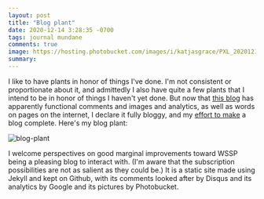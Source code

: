 ```yaml
---
layout: post
title: "Blog plant"
date: 2020-12-14 3:28:35 -0700
tags: journal mundane
comments: true
image: https://hosting.photobucket.com/images/i/katjasgrace/PXL_20201214_082858652.jpg
summary:
---
```

I like to have plants in honor of things I've done. I'm not consistent or proportionate about it, and admittedly I also have quite a few plants that I intend to be in honor of things I haven't yet done. But now that [this blog](http://worldspiritsockpuppet.com/) has apparently functional comments and images and analytics, as well as words on pages on the internet, I declare it fully bloggy, and my [effort to make](https://worldspiritsockpuppet.com/2020/10/25/new-blog.html) a blog complete. Here's my blog plant:

![blog-plant](https://hosting.photobucket.com/images/i/katjasgrace/PXL_20201214_082858652.jpg)

I welcome perspectives on good marginal improvements toward WSSP being a pleasing blog to interact with. (I'm aware that the subscription possibilities are not as salient as they could be.) It is a static site made using Jekyll and kept on Github, with its comments looked after by Disqus and its analytics by Google and its pictures by Photobucket.

